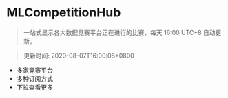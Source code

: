 # MLCompetitionHub

> 一站式显示各大数据竞赛平台正在进行的比赛，每天 16:00 UTC+8 自动更新。
  
> 更新时间: 2020-08-07T16:00:08+0800 

* 多家竞赛平台
* 多种订阅方式
* 下拉查看更多